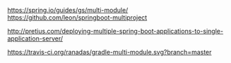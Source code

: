 https://spring.io/guides/gs/multi-module/
https://github.com/leon/springboot-multiproject

http://pretius.com/deploying-multiple-spring-boot-applications-to-single-application-server/



https://travis-ci.org/ranadas/gradle-multi-module.svg?branch=master